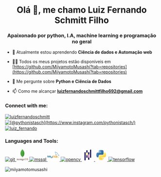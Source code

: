 <h1 align="center">Olá 👋, me chamo Luiz Fernando Schmitt Filho</h1>
<h3 align="center">Apaixonado por python, I.A, machine learning e programação no geral</h3>

- 🌱 Atualmente estou aprendendo **Ciência de dados e Automação web**

- 👨‍💻 Todos os meus projetos estão disponíveis em [https://github.com/MiiyamotoMusashi?tab=repositories](https://github.com/MiiyamotoMusashi?tab=repositories)

- 💬 Me pergunte sobre **Python e Ciência de Dados**

- 📫 Como me alcançar **luizfernandoschmittfilho692@gmail.com**

<h3 align="left">Connect with me:</h3>
<p align="left">
<a href="https://kaggle.com/luizfernandoschmitt" target="blank"><img align="center" src="https://raw.githubusercontent.com/rahuldkjain/github-profile-readme-generator/master/src/images/icons/Social/kaggle.svg" alt="luizfernandoschmitt" height="30" width="40" /></a>
<a href="https://instagram.com/@pythonistasch" target="blank"><img align="center" src="https://raw.githubusercontent.com/rahuldkjain/github-profile-readme-generator/master/src/images/icons/Social/instagram.svg" alt="[@pythonistasch](https://www.instagram.com/pythonistasch/)" height="30" width="40" /></a>
<a href="https://codeforces.com/profile/luiz_fernando" target="blank"><img align="center" src="https://raw.githubusercontent.com/rahuldkjain/github-profile-readme-generator/master/src/images/icons/Social/codeforces.svg" alt="luiz_fernando" height="30" width="40" /></a>
</p>

<h3 align="left">Languages and Tools:</h3>
<p align="left"> <a href="https://git-scm.com/" target="_blank" rel="noreferrer"> <img src="https://www.vectorlogo.zone/logos/git-scm/git-scm-icon.svg" alt="git" width="40" height="40"/> </a> <a href="https://www.mongodb.com/" target="_blank" rel="noreferrer"> <img src="https://raw.githubusercontent.com/devicons/devicon/master/icons/mongodb/mongodb-original-wordmark.svg" alt="mongodb" width="40" height="40"/> </a> <a href="https://www.microsoft.com/en-us/sql-server" target="_blank" rel="noreferrer"> <img src="https://www.svgrepo.com/show/303229/microsoft-sql-server-logo.svg" alt="mssql" width="40" height="40"/> </a> <a href="https://www.mysql.com/" target="_blank" rel="noreferrer"> <img src="https://raw.githubusercontent.com/devicons/devicon/master/icons/mysql/mysql-original-wordmark.svg" alt="mysql" width="40" height="40"/> </a> <a href="https://opencv.org/" target="_blank" rel="noreferrer"> <img src="https://www.vectorlogo.zone/logos/opencv/opencv-icon.svg" alt="opencv" width="40" height="40"/> </a> <a href="https://pandas.pydata.org/" target="_blank" rel="noreferrer"> <img src="https://raw.githubusercontent.com/devicons/devicon/2ae2a900d2f041da66e950e4d48052658d850630/icons/pandas/pandas-original.svg" alt="pandas" width="40" height="40"/> </a> <a href="https://www.python.org" target="_blank" rel="noreferrer"> <img src="https://raw.githubusercontent.com/devicons/devicon/master/icons/python/python-original.svg" alt="python" width="40" height="40"/> </a> <a href="https://www.tensorflow.org" target="_blank" rel="noreferrer"> <img src="https://www.vectorlogo.zone/logos/tensorflow/tensorflow-icon.svg" alt="tensorflow" width="40" height="40"/> </a> </p>

<p><img align="center" src="https://github-readme-stats.vercel.app/api/top-langs?username=miiyamotomusashi&show_icons=true&locale=en&layout=compact" alt="miiyamotomusashi" /></p>
